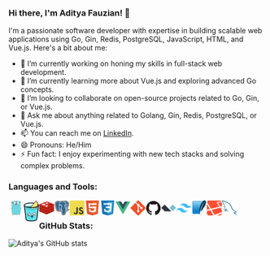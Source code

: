 ### Hi there, I'm Aditya Fauzian! 👋

I'm a passionate software developer with expertise in building scalable web applications using Go, Gin, Redis, PostgreSQL, JavaScript, HTML, and Vue.js. Here's a bit about me:

- 🔭 I’m currently working on honing my skills in full-stack web development.
- 🌱 I’m currently learning more about Vue.js and exploring advanced Go concepts.
- 👯 I’m looking to collaborate on open-source projects related to Go, Gin, or Vue.js.
- 💬 Ask me about anything related to Golang, Gin, Redis, PostgreSQL, or Vue.js.
- 📫 You can reach me on [LinkedIn](https://www.linkedin.com/in/adityapatty/).
- 😄 Pronouns: He/Him
- ⚡ Fun fact: I enjoy experimenting with new tech stacks and solving complex problems.

### Languages and Tools:
<img align="left" alt="Golang" width="30px" src="https://github.com/devicons/devicon/blob/master/icons/go/go-original.svg" />
<img align="left" alt="Gin" width="30px" src="https://github.com/gin-gonic/logo/blob/master/color.png" />
<img align="left" alt="Redis" width="30px" src="https://github.com/devicons/devicon/blob/master/icons/redis/redis-original.svg" />
<img align="left" alt="PostgreSQL" width="30px" src="https://github.com/devicons/devicon/blob/master/icons/postgresql/postgresql-original.svg" />
<img align="left" alt="JavaScript" width="30px" src="https://github.com/devicons/devicon/blob/master/icons/javascript/javascript-original.svg" />
<img align="left" alt="HTML5" width="30px" src="https://github.com/devicons/devicon/blob/master/icons/html5/html5-original.svg" />
<img align="left" alt="CSS3" width="30px" src="https://github.com/devicons/devicon/blob/master/icons/css3/css3-original.svg" />
<img align="left" alt="Vue.js" width="30px" src="https://github.com/devicons/devicon/blob/master/icons/vuejs/vuejs-original.svg" />
<img align="left" alt="Git" width="30px" src="https://github.com/devicons/devicon/blob/master/icons/git/git-original.svg" />
<img align="left" alt="GitHub" width="30px" src="https://github.com/devicons/devicon/blob/master/icons/github/github-original.svg" />
<img align="left" alt="Alpine.js" width="30px" src="https://github.com/devicons/devicon/blob/master/icons/alpinejs/alpinejs-original.svg" />
<img align="left" alt="Tailwind CSS" width="30px" src="https://github.com/devicons/devicon/blob/master/icons/tailwindcss/tailwindcss-plain.svg" />
<img align="left" alt="SQLite" width="30px" src="https://github.com/devicons/devicon/blob/master/icons/sqlite/sqlite-original.svg" />
<img align="left" alt="Laravel" width="30px" src="https://github.com/devicons/devicon/blob/master/icons/laravel/laravel-plain.svg" />
<img align="left" alt="MySQL" width="30px" src="https://github.com/devicons/devicon/blob/master/icons/mysql/mysql-original.svg" />

<br />

### GitHub Stats:
![Aditya's GitHub stats](https://github-readme-stats.vercel.app/api?username=AdityaFauzianRP&show_icons=true&theme=dark)
